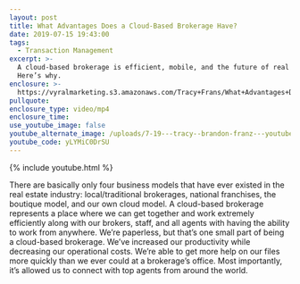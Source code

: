 ```yaml
---
layout: post
title: What Advantages Does a Cloud-Based Brokerage Have?
date: 2019-07-15 19:43:00
tags:
  - Transaction Management
excerpt: >-
  A cloud-based brokerage is efficient, mobile, and the future of real estate.
  Here’s why.
enclosure: >-
  https://vyralmarketing.s3.amazonaws.com/Tracy+Frans/What+Advantages+Does+a+Cloud-Based+Brokerage+Have_.mp4
pullquote:
enclosure_type: video/mp4
enclosure_time:
use_youtube_image: false
youtube_alternate_image: /uploads/7-19---tracy--brandon-franz---youtube.jpg
youtube_code: yLYMiC0DrSU
---
```


{% include youtube.html %}

There are basically only four business models that have ever existed in the real estate industry: local/traditional brokerages, national franchises, the boutique model, and our own cloud model. A cloud-based brokerage represents a place where we can get together and work extremely efficiently along with our brokers, staff, and all agents with having the ability to work from anywhere. We’re paperless, but that’s one small part of being a cloud-based brokerage. We’ve increased our productivity while decreasing our operational costs. We’re able to get more help on our files more quickly than we ever could at a brokerage’s office. Most importantly, it’s allowed us to connect with top agents from around the world.